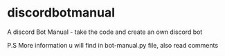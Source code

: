 # discordbotmanual
A discord Bot Manual - take the code and create an own discord bot

P.S
More information u will find in bot-manual.py file, also read comments
